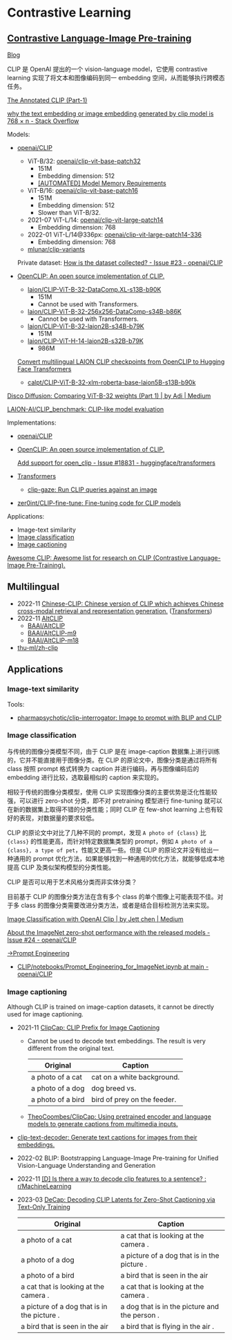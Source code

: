 # Contrastive Learning
## [Contrastive Language-Image Pre-training](https://github.com/openai/CLIP)
[Blog](https://openai.com/research/clip)

CLIP 是 OpenAI 提出的一个 vision-language model，它使用 contrastive learning 实现了将文本和图像编码到同一 embedding 空间，从而能够执行跨模态任务。

[The Annotated CLIP (Part-1)](https://amaarora.github.io/posts/2023-03-06_Understanding_CLIP.html)

[why the text embedding or image embedding generated by clip model is 768 × n - Stack Overflow](https://stackoverflow.com/questions/75693493/why-the-text-embedding-or-image-embedding-generated-by-clip-model-is-768-%C3%97-n)

Models:
- [openai/CLIP](https://github.com/openai/CLIP)
  - ViT-B/32: [openai/clip-vit-base-patch32](https://huggingface.co/openai/clip-vit-base-patch32)
    - 151M
    - Embedding dimension: 512
    - [\[AUTOMATED\] Model Memory Requirements](https://huggingface.co/openai/clip-vit-base-patch32/discussions/11)
  - ViT-B/16: [openai/clip-vit-base-patch16](https://huggingface.co/openai/clip-vit-base-patch16)
    - 151M
    - Embedding dimension: 512
    - Slower than ViT-B/32.
  - 2021-07 ViT-L/14: [openai/clip-vit-large-patch14](https://huggingface.co/openai/clip-vit-large-patch14)
    - Embedding dimension: 768
  - 2022-01 ViT-L/14@336px: [openai/clip-vit-large-patch14-336](https://huggingface.co/openai/clip-vit-large-patch14-336)
    - Embedding dimension: 768
  - [mlunar/clip-variants](https://huggingface.co/mlunar/clip-variants)
  
  Private dataset: [How is the dataset collected? - Issue #23 - openai/CLIP](https://github.com/openai/CLIP/issues/23)

- [OpenCLIP: An open source implementation of CLIP.](https://github.com/mlfoundations/open_clip)
  - [laion/CLIP-ViT-B-32-DataComp.XL-s13B-b90K](https://huggingface.co/laion/CLIP-ViT-B-32-DataComp.XL-s13B-b90K)
    - 151M
    - Cannot be used with Transformers.
  - [laion/CLIP-ViT-B-32-256x256-DataComp-s34B-b86K](https://huggingface.co/laion/CLIP-ViT-B-32-256x256-DataComp-s34B-b86K)
    - Cannot be used with Transformers.
  - [laion/CLIP-ViT-B-32-laion2B-s34B-b79K](https://huggingface.co/laion/CLIP-ViT-B-32-laion2B-s34B-b79K)
    - 151M
  - [laion/CLIP-ViT-H-14-laion2B-s32B-b79K](https://huggingface.co/laion/CLIP-ViT-H-14-laion2B-s32B-b79K)
    - 986M
  
  [Convert multilingual LAION CLIP checkpoints from OpenCLIP to Hugging Face Transformers](https://gist.github.com/calpt/8e3555bd11f1916b5169c8125117e5ee)
  - [calpt/CLIP-ViT-B-32-xlm-roberta-base-laion5B-s13B-b90k](https://huggingface.co/calpt/CLIP-ViT-B-32-xlm-roberta-base-laion5B-s13B-b90k)

[Disco Diffusion: Comparing ViT-B-32 weights (Part 1) | by Adi | Medium](https://medium.com/@soapsudtycoon/disco-diffusion-comparing-vit-b-32-weights-4055dfb10df8)

[LAION-AI/CLIP\_benchmark: CLIP-like model evaluation](https://github.com/LAION-AI/CLIP_benchmark)

Implementations:
- [openai/CLIP](https://github.com/openai/CLIP)
- [OpenCLIP: An open source implementation of CLIP.](https://github.com/mlfoundations/open_clip)

  [Add support for open\_clip - Issue #18831 - huggingface/transformers](https://github.com/huggingface/transformers/issues/18831)
- [Transformers](https://huggingface.co/docs/transformers/model_doc/clip)
  - [clip-gaze: Run CLIP queries against an image](https://github.com/hmillerbakewell/clip-gaze)
- [zer0int/CLIP-fine-tune: Fine-tuning code for CLIP models](https://github.com/zer0int/CLIP-fine-tune)

Applications:
- Image-text similarity
- [Image classification](#image-classification)
- [Image captioning](#image-captioning)

[Awesome CLIP: Awesome list for research on CLIP (Contrastive Language-Image Pre-Training).](https://github.com/yzhuoning/Awesome-CLIP)

## Multilingual
- 2022-11 [Chinese-CLIP: Chinese version of CLIP which achieves Chinese cross-modal retrieval and representation generation.](https://github.com/OFA-Sys/Chinese-CLIP) ([Transformers](https://huggingface.co/docs/transformers/en/model_doc/chinese_clip))
- 2022-11 [AltCLIP](https://github.com/FlagAI-Open/FlagAI/tree/master/examples/AltCLIP)
  - [BAAI/AltCLIP](https://huggingface.co/BAAI/AltCLIP)
  - [BAAI/AltCLIP-m9](https://huggingface.co/BAAI/AltCLIP-m9)
  - [BAAI/AltCLIP-m18](https://huggingface.co/BAAI/AltCLIP-m18)
- [thu-ml/zh-clip](https://github.com/thu-ml/zh-clip)

## Applications
### Image-text similarity
Tools:
- [pharmapsychotic/clip-interrogator: Image to prompt with BLIP and CLIP](https://github.com/pharmapsychotic/clip-interrogator)

### Image classification
与传统的图像分类模型不同，由于 CLIP 是在 image-caption 数据集上进行训练的，它并不能直接用于图像分类。在 CLIP 的原论文中，图像分类是通过将所有 class 按照 prompt 格式转换为 caption 并进行编码，再与图像编码后的 embedding 进行比较，选取最相似的 caption 来实现的。

相较于传统的图像分类模型，使用 CLIP 实现图像分类的主要优势是泛化性能较强，可以进行 zero-shot 分类，即不对 pretraining 模型进行 fine-tuning 就可以在新的数据集上取得不错的分类性能；同时 CLIP 在 few-shot learning 上也有较好的表现，对数据量的要求较低。

CLIP 的原论文中对比了几种不同的 prompt，发现 `A photo of {class}` 比 `{class}` 的性能更高，而针对特定数据集类型的 prompt，例如 `A photo of a {class}, a type of pet`，性能又更高一些。但是 CLIP 的原论文并没有给出一种通用的 prompt 优化方法，如果能够找到一种通用的优化方法，就能够低成本地提高 CLIP 及类似架构模型的分类性能。

CLIP 是否可以用于艺术风格分类而非实体分类？

目前基于 CLIP 的图像分类方法在含有多个 class 的单个图像上可能表现不佳。对于多 class 的图像分类需要改进分类方法，或者是结合目标检测方法来实现。

[Image Classification with OpenAI Clip | by Jett chen | Medium](https://medium.com/@JettChenT/image-classification-with-openai-clip-3ab5f1c23e35)

[About the ImageNet zero-shot performance with the released models - Issue #24 - openai/CLIP](https://github.com/openai/CLIP/issues/24)

[→Prompt Engineering](../Prompt/README.md)
- [CLIP/notebooks/Prompt\_Engineering\_for\_ImageNet.ipynb at main - openai/CLIP](https://github.com/openai/CLIP/blob/main/notebooks/Prompt_Engineering_for_ImageNet.ipynb)

### Image captioning
Although CLIP is trained on image-caption datasets, it cannot be directly used for image captioning.

- 2021-11 [ClipCap: CLIP Prefix for Image Captioning](https://github.com/rmokady/CLIP_prefix_caption)
  - Cannot be used to decode text embeddings. The result is very different from the original text.

    Original | Caption
    --- | ---
    a photo of a cat | cat on a white background.
    a photo of a dog | dog breed vs.
    a photo of a bird | bird of prey on the feeder.

  - [TheoCoombes/ClipCap: Using pretrained encoder and language models to generate captions from multimedia inputs.](https://github.com/TheoCoombes/ClipCap)

- [clip-text-decoder: Generate text captions for images from their embeddings.](https://github.com/fkodom/clip-text-decoder)

- 2022-02 BLIP: Bootstrapping Language-Image Pre-training for Unified Vision-Language Understanding and Generation

- 2022-11 [\[D\] Is there a way to decode clip features to a sentence? : r/MachineLearning](https://www.reddit.com/r/MachineLearning/comments/yix10u/d_is_there_a_way_to_decode_clip_features_to_a/)

- 2023-03 [DeCap: Decoding CLIP Latents for Zero-Shot Captioning via Text-Only Training](https://github.com/dhg-wei/DeCap)

  Original | Caption
  --- | ---
  a photo of a cat | a cat that is looking at the camera . 
  a photo of a dog | a picture of a dog that is in the picture . 
  a photo of a bird | a bird that is seen in the air 
  a cat that is looking at the camera . | a cat that is looking at the camera . 
  a picture of a dog that is in the picture . | a dog that is in the picture and the person . 
  a bird that is seen in the air  | a bird that is flying in the air . 